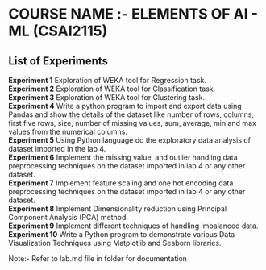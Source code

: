 # COURSE NAME :- ELEMENTS OF AI - ML (CSAI2115)

## List of Experiments
**Experiment 1** Exploration of WEKA tool for Regression task. <br/> 
**Experiment 2**
Exploration of WEKA tool for Classification task.<br/> 
**Experiment 3** Exploration of WEKA tool for Clustering task.<br/> 
**Experiment 4**
Write a python program to import and export data using Pandas and
show the details of the dataset like number of rows, columns, first five
rows, size, number of missing values, sum, average, min and max
values from the numerical columns.<br/> 
**Experiment 5**
Using Python language do the exploratory data analysis of dataset
imported in the lab 4.<br/> 
**Experiment 6**
Implement the missing value, and outlier handling data preprocessing
techniques on the dataset imported in lab 4 or any other dataset.<br/> 
**Experiment 7**
Implement feature scaling and one hot encoding data preprocessing
techniques on the dataset imported in lab 4 or any other dataset.<br/> 
**Experiment 8**
Implement Dimensionality reduction using Principal Component
Analysis (PCA) method.<br/> 
**Experiment 9** Implement different techniques of handling imbalanced data.<br/> 
**Experiment 10**
Write a Python program to demonstrate various Data Visualization
Techniques using Matplotlib and Seaborn libraries.<br/> 

Note:- Refer to lab.md file in folder for documentation